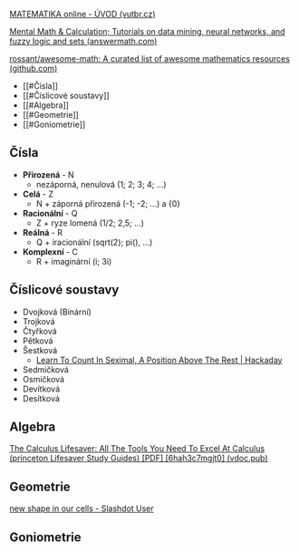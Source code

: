 
[MATEMATIKA online - ÚVOD (vutbr.cz)](https://mathonline.fme.vutbr.cz/default.aspx)

[Mental Math & Calculation; Tutorials on data mining, neural networks, and fuzzy logic and sets (answermath.com)](https://www.answermath.com/)

[rossant/awesome-math: A curated list of awesome mathematics resources (github.com)](https://github.com/rossant/awesome-math)

- [[#Čísla]]
- [[#Číslicové soustavy]]
- [[#Algebra]]
- [[#Geometrie]]
- [[#Goniometrie]]


## Čísla
- **Přirozená** - N
	- nezáporná, nenulová (1; 2; 3; 4; ...)
-  **Celá** - Z
	- N + záporná přirozená (-1; -2; ...) a {0}
- **Racionální** - Q
	- Z + ryze lomená (1/2; 2,5; ...)
- **Reálná** - R
	- Q + iracionální (sqrt(2); pi(), ...)
- **Komplexní** - C
	- R + imaginární (i; 3i)

## Číslicové soustavy
- Dvojková (Binární)
- Trojková
- Čtyřková
- Pětková
- Šestková
	- [Learn To Count In Seximal, A Position Above The Rest | Hackaday](https://hackaday.com/2018/07/20/learn-to-count-in-seximal-its-a-position-above-the-rest/)
- Sedmičková
- Osmičková
- Devítková
- Desítková

## Algebra
[The Calculus Lifesaver: All The Tools You Need To Excel At Calculus (princeton Lifesaver Study Guides) [PDF] [6hah3c7mgjt0] (vdoc.pub)](https://vdoc.pub/documents/the-calculus-lifesaver-all-the-tools-you-need-to-excel-at-calculus-princeton-lifesaver-study-guides-6hah3c7mgjt0)

## Geometrie
[new shape in our cells - Slashdot User](https://slashdot.org/~r/Slashdot/slashdot/~3/Iz5hz3fLszI/a-new-shape-called-the-scutoid-has-been-discovered-in-our-cells)

## Goniometrie


